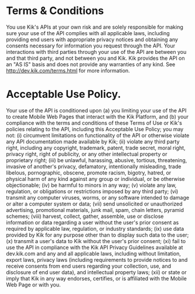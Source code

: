 # Terms & Conditions

You use Kik's APIs at your own risk and are solely responsible for making sure your use of the API complies with all applicable laws, including providing end users with appropriate privacy notices and obtaining any consents necessary for information you request through the API. Your interactions with third parties through your use of the API are between you and that third party, and not between you and Kik. Kik provides the API on an "AS IS" basis and does not provide any warranties of any kind. See http://dev.kik.com/terms.html for more information.

# Acceptable Use Policy.

Your use of the API is conditioned upon (a) you limiting your use of the API to create Mobile Web Pages that interact with the Kik Platform, and (b) your compliance with the terms and conditions of these Terms of Use or Kik's policies relating to the API, including this Acceptable Use Policy; you may not: (i) circumvent limitations on functionality of the API or otherwise violate any API documentation made available by Kik; (ii) violate any third party right, including any copyright, trademark, patent, trade secret, moral right, privacy right, right of publicity, or any other intellectual property or proprietary right; (iii) be unlawful, harassing, abusive, tortious, threatening, invasive of another's privacy, defamatory, intentionally misleading, trade libelous, pornographic, obscene, promote racism, bigotry, hatred, or physical harm of any kind against any group or individual, or be otherwise objectionable; (iv) be harmful to minors in any way; (v) violate any law, regulation, or obligations or restrictions imposed by any third party; (vi) transmit any computer viruses, worms, or any software intended to damage or alter a computer system or data; (vii) send unsolicited or unauthorized advertising, promotional materials, junk mail, spam, chain letters, pyramid schemes; (viii) harvest, collect, gather, assemble, use or disclose information or data regarding a user without the user's prior consent as required by applicable law, regulation, or industry standards; (ix) use data provided by Kik for any purpose other than to display such data to the user; (x) transmit a user's data to Kik without the user's prior consent; (xi) fail to use the API in compliance with the Kik API Privacy Guidelines available at dev.kik.com and any and all applicable laws, including without limitation, export laws, privacy laws (including requirements to provide notices to and receive consents from end users regarding your collection, use, and disclosure of end user data), and intellectual property laws; (xii) or state or imply that Kik in any way endorses, certifies, or is affiliated with the Mobile Web Page or with you.
